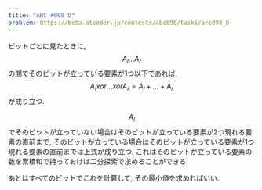 ```yaml
---
title: "ARC #098 D"
problem: https://beta.atcoder.jp/contests/abc098/tasks/arc098_b
---
```

ビットごとに見たときに, $$ A_l \dots A_r $$ の間でそのビットが立っている要素が1つ以下であれば, $$ A_l xor \dots xor A_r = A_l + \dots + A_r $$ が成り立つ.

$$ A_l $$ でそのビットが立っていない場合はそのビットが立っている要素が2つ現れる要素の直前まで, そのビットが立っている場合はそのビットが立っている要素が1つ現れる要素の直前までは上式が成り立つ. これはそのビットが立っている要素の数を累積和で持っておけば二分探索で求めることができる.

あとはすべてのビットでこれを計算して, その最小値を求めればいい.
